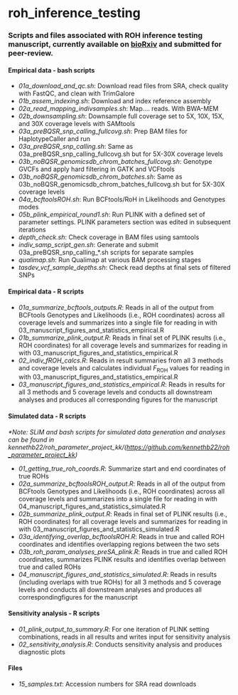 # roh_inference_testing

### Scripts and files associated with ROH inference testing manuscript, currently available on [bioRxiv](biorxiv.com) and submitted for peer-review.

#### Empirical data - bash scripts
* *01a_download_and_qc.sh*: Download read files from SRA, check quality with FastQC, and clean with TrimGalore
* *01b_assem_indexing.sh*: Download and index reference assembly
* *02a_read_mapping_indivsamples.sh*: Map.... reads. With BWA-MEM
* *02b_downsampling.sh*: Downsample full coverage set to 5X, 10X, 15X, and 30X coverage levels with SAMtools
* *03a_preBQSR_snp_calling_fullcovg.sh*: Prep BAM files for HaplotypeCaller and run 
* *03a_preBQSR_snp_calling.sh*: Same as 03a_preBQSR_snp_calling_fullcovg.sh but for 5X-30X coverage levels
* *03b_noBQSR_genomicsdb_chrom_batches_fullcovg.sh*: Genotype GVCFs and apply hard filtering in GATK and VCFtools
* *03b_noBQSR_genomicsdb_chrom_batches.sh*: Same as 03b_noBQSR_genomicsdb_chrom_batches_fullcovg.sh but for 5X-30X coverage levels
* *04a_bcftoolsROH.sh*: Run BCFtools/RoH in Likelihoods and Genotypes modes
* *05b_plink_empirical_round1.sh*: Run PLINK with a defined set of parameter settings. PLINK parameters section was edited in subsequent iterations
* *depth_check.sh*: Check coverage in BAM files using samtools
* *indiv_samp_script_gen.sh*: Generate and submit 03a_preBQSR_snp_calling_\*.sh scripts for separate samples
* *qualimap.sh*: Run Qualimap at various BAM processing stages
* *tasdev_vcf_sample_depths.sh*: Check read depths at final sets of filtered SNPs
 
#### Empirical data - R scripts
* *01a_summarize_bcftools_outputs.R*: Reads in all of the output from BCFtools Genotypes and Likelihoods (i.e., ROH coordinates) across all coverage levels and summarizes into a single file for reading in with 03_manuscript_figures_and_statistics_empirical.R
* *01b_summarize_plink_output.R*: Reads in final set of PLINK results (i.e., ROH coordinates) for all coverage levels and summarizes for reading in with 03_manuscript_figures_and_statistics_empirical.R
* *02_indiv_fROH_calcs.R*: Reads in result summaries from all 3 methods and coverage levels and calculates individual *F*<sub>ROH</sub> values for reading in with 03_manuscript_figures_and_statistics_empirical.R
* *03_manuscript_figures_and_statistics_empirical.R*: Reads in results for all 3 methods and 5 coverage levels and conducts all downstream analyses and produces all corresponding figures for the manuscript

#### Simulated data - R scripts
*\*Note: SLiM and bash scripts for simulated data generation and analyses can be found in kennethb22/roh_parameter_project_kk/(https://github.com/kennethb22/roh_parameter_project_kk)*

* *01_getting_true_roh_coords.R*: Summarize start and end coordinates of true ROHs
* *02a_summarize_bcftoolsROH_output.R*: Reads in all of the output from BCFtools Genotypes and Likelihoods (i.e., ROH coordinates) across all coverage levels and summarizes into a single file for reading in with 04_manuscript_figures_and_statistics_simulated.R
* *02b_summarize_plink_output.R*: Reads in final set of PLINK results (i.e., ROH coordinates) for all coverage levels and summarizes for reading in with 03_manuscript_figures_and_statistics_simulated.R
* *03a_identifying_overlap_bcftoolsROH.R*: Reads in true and called ROH coordinates and identifies overlapping regions between the two sets
* *03b_roh_param_analyses_preSA_plink.R*: Reads in true and called ROH coordinates, summarizes PLINK results and identifies overlap between true and called ROHs
* *04_manuscript_figures_and_statistics_simulated.R*: Reads in results (including overlaps with true ROHs) for all 3 methods and 5 coverage levels and conducts all downstream analyses and produces all correspondingfigures for the manuscript

#### Sensitivity analysis - R scripts
* *01_plink_output_to_summary.R*: For one iteration of PLINK setting combinations, reads in all results and writes input for sensitivity analysis
* *02_sensitivity_analysis.R*: Conducts sensitivity analysis and produces diagnostic plots


#### Files
* *15_samples.txt*: Accession numbers for SRA read downloads
